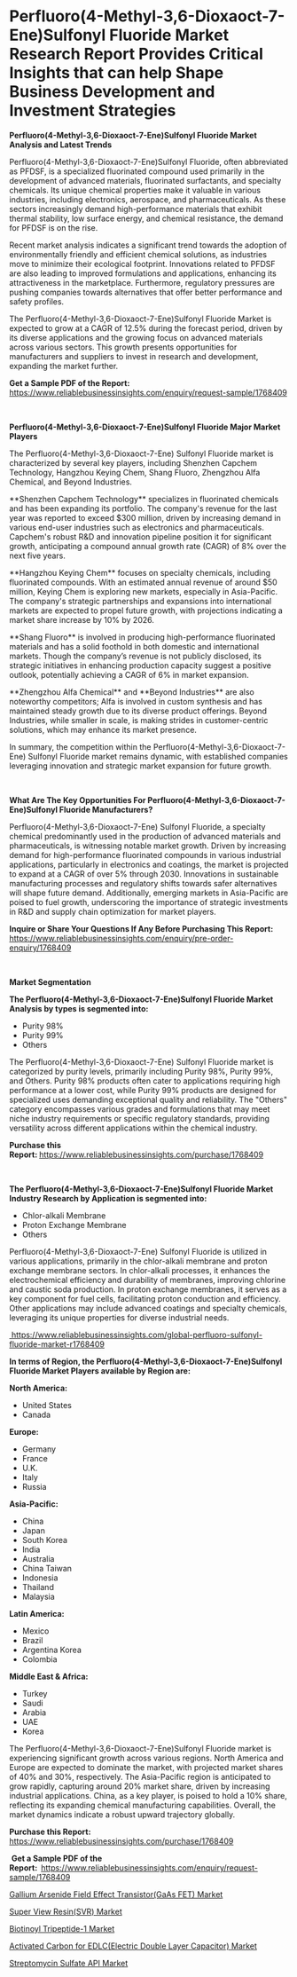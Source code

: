 <p><h1>Perfluoro(4-Methyl-3,6-Dioxaoct-7-Ene)Sulfonyl Fluoride Market Research Report Provides Critical Insights that can help Shape Business Development and Investment Strategies</h1></p><p><strong>Perfluoro(4-Methyl-3,6-Dioxaoct-7-Ene)Sulfonyl Fluoride Market Analysis and Latest Trends</strong></p>
<p><p>Perfluoro(4-Methyl-3,6-Dioxaoct-7-Ene)Sulfonyl Fluoride, often abbreviated as PFDSF, is a specialized fluorinated compound used primarily in the development of advanced materials, fluorinated surfactants, and specialty chemicals. Its unique chemical properties make it valuable in various industries, including electronics, aerospace, and pharmaceuticals. As these sectors increasingly demand high-performance materials that exhibit thermal stability, low surface energy, and chemical resistance, the demand for PFDSF is on the rise.</p><p>Recent market analysis indicates a significant trend towards the adoption of environmentally friendly and efficient chemical solutions, as industries move to minimize their ecological footprint. Innovations related to PFDSF are also leading to improved formulations and applications, enhancing its attractiveness in the marketplace. Furthermore, regulatory pressures are pushing companies towards alternatives that offer better performance and safety profiles. </p><p>The Perfluoro(4-Methyl-3,6-Dioxaoct-7-Ene)Sulfonyl Fluoride Market is expected to grow at a CAGR of 12.5% during the forecast period, driven by its diverse applications and the growing focus on advanced materials across various sectors. This growth presents opportunities for manufacturers and suppliers to invest in research and development, expanding the market further.</p></p>
<p><strong>Get a Sample PDF of the Report:&nbsp;</strong> <a href="https://www.reliablebusinessinsights.com/enquiry/request-sample/1768409?utm_campaign=950&utm_medium=2&utm_source=Github&utm_content=ia&utm_term=02022025&utm_id=perfluoro4-methyl-36-dioxaoct-7-enesulfonyl-fluoride">https://www.reliablebusinessinsights.com/enquiry/request-sample/1768409</a></p>
<p>&nbsp;</p>
<p><strong>Perfluoro(4-Methyl-3,6-Dioxaoct-7-Ene)Sulfonyl Fluoride Major Market Players</strong></p>
<p><p>The Perfluoro(4-Methyl-3,6-Dioxaoct-7-Ene) Sulfonyl Fluoride market is characterized by several key players, including Shenzhen Capchem Technology, Hangzhou Keying Chem, Shang Fluoro, Zhengzhou Alfa Chemical, and Beyond Industries. </p><p>**Shenzhen Capchem Technology** specializes in fluorinated chemicals and has been expanding its portfolio. The company's revenue for the last year was reported to exceed $300 million, driven by increasing demand in various end-user industries such as electronics and pharmaceuticals. Capchem's robust R&D and innovation pipeline position it for significant growth, anticipating a compound annual growth rate (CAGR) of 8% over the next five years.</p><p>**Hangzhou Keying Chem** focuses on specialty chemicals, including fluorinated compounds. With an estimated annual revenue of around $50 million, Keying Chem is exploring new markets, especially in Asia-Pacific. The company's strategic partnerships and expansions into international markets are expected to propel future growth, with projections indicating a market share increase by 10% by 2026.</p><p>**Shang Fluoro** is involved in producing high-performance fluorinated materials and has a solid foothold in both domestic and international markets. Though the company’s revenue is not publicly disclosed, its strategic initiatives in enhancing production capacity suggest a positive outlook, potentially achieving a CAGR of 6% in market expansion.</p><p>**Zhengzhou Alfa Chemical** and **Beyond Industries** are also noteworthy competitors; Alfa is involved in custom synthesis and has maintained steady growth due to its diverse product offerings. Beyond Industries, while smaller in scale, is making strides in customer-centric solutions, which may enhance its market presence.</p><p>In summary, the competition within the Perfluoro(4-Methyl-3,6-Dioxaoct-7-Ene) Sulfonyl Fluoride market remains dynamic, with established companies leveraging innovation and strategic market expansion for future growth.</p></p>
<p>&nbsp;</p>
<p><strong>What Are The Key Opportunities For Perfluoro(4-Methyl-3,6-Dioxaoct-7-Ene)Sulfonyl Fluoride Manufacturers?</strong></p>
<p><p>Perfluoro(4-Methyl-3,6-Dioxaoct-7-Ene) Sulfonyl Fluoride, a specialty chemical predominantly used in the production of advanced materials and pharmaceuticals, is witnessing notable market growth. Driven by increasing demand for high-performance fluorinated compounds in various industrial applications, particularly in electronics and coatings, the market is projected to expand at a CAGR of over 5% through 2030. Innovations in sustainable manufacturing processes and regulatory shifts towards safer alternatives will shape future demand. Additionally, emerging markets in Asia-Pacific are poised to fuel growth, underscoring the importance of strategic investments in R&D and supply chain optimization for market players.</p></p>
<p><strong>Inquire or Share Your Questions If Any Before Purchasing This Report:</strong> <a href="https://www.reliablebusinessinsights.com/enquiry/pre-order-enquiry/1768409?utm_campaign=950&utm_medium=2&utm_source=Github&utm_content=ia&utm_term=02022025&utm_id=perfluoro4-methyl-36-dioxaoct-7-enesulfonyl-fluoride">https://www.reliablebusinessinsights.com/enquiry/pre-order-enquiry/1768409</a></p>
<p>&nbsp;</p>
<p><strong>Market Segmentation</strong></p>
<p><strong>The Perfluoro(4-Methyl-3,6-Dioxaoct-7-Ene)Sulfonyl Fluoride Market Analysis by types is segmented into:</strong></p>
<p><ul><li>Purity 98%</li><li>Purity 99%</li><li>Others</li></ul></p>
<p><p>The Perfluoro(4-Methyl-3,6-Dioxaoct-7-Ene) Sulfonyl Fluoride market is categorized by purity levels, primarily including Purity 98%, Purity 99%, and Others. Purity 98% products often cater to applications requiring high performance at a lower cost, while Purity 99% products are designed for specialized uses demanding exceptional quality and reliability. The "Others" category encompasses various grades and formulations that may meet niche industry requirements or specific regulatory standards, providing versatility across different applications within the chemical industry.</p></p>
<p><strong>Purchase this Report:&nbsp;</strong><a href="https://www.reliablebusinessinsights.com/purchase/1768409?utm_campaign=950&utm_medium=2&utm_source=Github&utm_content=ia&utm_term=02022025&utm_id=perfluoro4-methyl-36-dioxaoct-7-enesulfonyl-fluoride">https://www.reliablebusinessinsights.com/purchase/1768409</a></p>
<p>&nbsp;</p>
<p><strong>The Perfluoro(4-Methyl-3,6-Dioxaoct-7-Ene)Sulfonyl Fluoride Market Industry Research by Application is segmented into:</strong></p>
<p><ul><li>Chlor-alkali Membrane</li><li>Proton Exchange Membrane</li><li>Others</li></ul></p>
<p><p>Perfluoro(4-Methyl-3,6-Dioxaoct-7-Ene) Sulfonyl Fluoride is utilized in various applications, primarily in the chlor-alkali membrane and proton exchange membrane sectors. In chlor-alkali processes, it enhances the electrochemical efficiency and durability of membranes, improving chlorine and caustic soda production. In proton exchange membranes, it serves as a key component for fuel cells, facilitating proton conduction and efficiency. Other applications may include advanced coatings and specialty chemicals, leveraging its unique properties for diverse industrial needs.</p></p>
<p><a href="https://www.reliablebusinessinsights.com/global-perfluoro-sulfonyl-fluoride-market-r1768409?utm_campaign=950&utm_medium=2&utm_source=Github&utm_content=ia&utm_term=02022025&utm_id=perfluoro4-methyl-36-dioxaoct-7-enesulfonyl-fluoride">&nbsp;https://www.reliablebusinessinsights.com/global-perfluoro-sulfonyl-fluoride-market-r1768409</a></p>
<p><strong>In terms of Region, the Perfluoro(4-Methyl-3,6-Dioxaoct-7-Ene)Sulfonyl Fluoride Market Players available by Region are:</strong></p>
<p>
    <p> <strong> North America: </strong>
        <ul>
            <li>United States</li>
            <li>Canada</li>
        </ul>
        </p> 
    <p> <strong> Europe: </strong>
        <ul>
            <li>Germany</li>
            <li>France</li>
            <li>U.K.</li>
            <li>Italy</li>
            <li>Russia</li>
        </ul>
        </p> 
    <p> <strong> Asia-Pacific: </strong>
        <ul>
            <li>China</li>
            <li>Japan</li>
            <li>South Korea</li>
            <li>India</li>
            <li>Australia</li>
            <li>China Taiwan</li>
            <li>Indonesia</li>
            <li>Thailand</li>
            <li>Malaysia</li>
        </ul>
        </p> 
    <p> <strong> Latin America: </strong>
        <ul>
            <li>Mexico</li>
            <li>Brazil</li>
            <li>Argentina Korea</li>
            <li>Colombia</li>
        </ul>
        </p> 
    <p> <strong> Middle East & Africa: </strong>
        <ul>
            <li>Turkey</li>
            <li>Saudi</li>
            <li>Arabia</li>
            <li>UAE</li>
            <li>Korea</li>
        </ul>
    </p>
    </p>
<p><p>The Perfluoro(4-Methyl-3,6-Dioxaoct-7-Ene)Sulfonyl Fluoride market is experiencing significant growth across various regions. North America and Europe are expected to dominate the market, with projected market shares of 40% and 30%, respectively. The Asia-Pacific region is anticipated to grow rapidly, capturing around 20% market share, driven by increasing industrial applications. China, as a key player, is poised to hold a 10% share, reflecting its expanding chemical manufacturing capabilities. Overall, the market dynamics indicate a robust upward trajectory globally.</p></p>
<p><strong>Purchase this Report: </strong><a href="https://www.reliablebusinessinsights.com/purchase/1768409?utm_campaign=950&utm_medium=2&utm_source=Github&utm_content=ia&utm_term=02022025&utm_id=perfluoro4-methyl-36-dioxaoct-7-enesulfonyl-fluoride">https://www.reliablebusinessinsights.com/purchase/1768409</a></p>
<p>&nbsp;<strong>Get a Sample PDF of the Report:&nbsp;&nbsp;</strong><a href="https://www.reliablebusinessinsights.com/enquiry/request-sample/1768409?utm_campaign=950&utm_medium=2&utm_source=Github&utm_content=ia&utm_term=02022025&utm_id=perfluoro4-methyl-36-dioxaoct-7-enesulfonyl-fluoride">https://www.reliablebusinessinsights.com/enquiry/request-sample/1768409</a></p>
<p><strong></strong></p>
<p><p><a href="https://github.com/rosalinebhakta48/Market-Research-Report-List-1/blob/main/gallium-arsenide-field-effect-transistorgaas-fet-market.md?utm_campaign=950&utm_medium=2&utm_source=Github&utm_content=ia&utm_term=02022025&utm_id=perfluoro4-methyl-36-dioxaoct-7-enesulfonyl-fluoride">Gallium Arsenide Field Effect Transistor(GaAs FET) Market</a></p><p><a href="https://github.com/chongseney974/Market-Research-Report-List-1/blob/main/super-view-resinsvr-market.md?utm_campaign=950&utm_medium=2&utm_source=Github&utm_content=ia&utm_term=02022025&utm_id=perfluoro4-methyl-36-dioxaoct-7-enesulfonyl-fluoride">Super View Resin(SVR) Market</a></p><p><a href="https://github.com/darenph8er/Market-Research-Report-List-1/blob/main/biotinoyl-tripeptide-1-market.md?utm_campaign=950&utm_medium=2&utm_source=Github&utm_content=ia&utm_term=02022025&utm_id=perfluoro4-methyl-36-dioxaoct-7-enesulfonyl-fluoride">Biotinoyl Tripeptide-1 Market</a></p><p><a href="https://github.com/nathaliehurles7142/Market-Research-Report-List-1/blob/main/activated-carbon-for-edlcelectric-double-layer-capacitor-market.md?utm_campaign=950&utm_medium=2&utm_source=Github&utm_content=ia&utm_term=02022025&utm_id=perfluoro4-methyl-36-dioxaoct-7-enesulfonyl-fluoride">Activated Carbon for EDLC(Electric Double Layer Capacitor) Market</a></p><p><a href="https://github.com/ElviraLeka1962/Market-Research-Report-List-1/blob/main/streptomycin-sulfate-api-market.md?utm_campaign=950&utm_medium=2&utm_source=Github&utm_content=ia&utm_term=02022025&utm_id=perfluoro4-methyl-36-dioxaoct-7-enesulfonyl-fluoride">Streptomycin Sulfate API Market</a></p></p>